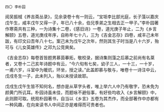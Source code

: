     四〇 李朴园 

   阅吴振棫《养吉斋丛录》，见余录卷十有一则云，“宝坻李比部光庭，长子藻以嘉庆戊午生，咸丰戊午又得一子，年已八十余，伯兄季弟之生相去正一甲子。”李朴园著作寒斋共有三种，一为诗集十二卷，《感旧诗》一卷，道光庚子年止，二为《乡言解颐》五卷，道光庚戌年序，自称年七十八，三为《吉金志存》四卷，咸丰己未年跋，有印文曰吾年八十七。案己未为戊午之次年，然则其生子时当是八十六岁，殆可与《儿女英雄传》之邓九公竞爽矣。

   《吉金志存》每卷首皆题男慕茵摹拓，敬校录，据诗集则藻之后慕之前尚有名棻者，又卷十二己亥年诗题中有云，“今六旬有七矣，幼子三人，一十三，一十岁，一甫六岁，斗室中为暖炕，环坐，授之读。”此盖即慕与敬与，唯卷十一诗注中云，戊戌冬生一子，此未列入，殆以未授读故耶。

   戊戌生戊午生皆不知何名，想亦是从草字头者，唯上举六人中乃有敬字，恐未免为颜黄门所讥耳。朴园诗虽未佳，而题咏不避俗事，有好些均收入《乡言解颐》中，此则颇可取。统观朴园著书，自当以《乡言》五卷为其杰作，而全部著作中亦都有一种风趣，在向来读书人中间正亦是难得而可贵者也。

